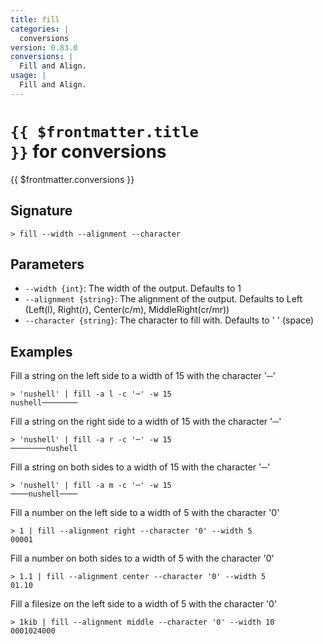 ```yaml
---
title: fill
categories: |
  conversions
version: 0.83.0
conversions: |
  Fill and Align.
usage: |
  Fill and Align.
---
```


# <code>{{ $frontmatter.title }}</code> for conversions

<div class='command-title'>{{ $frontmatter.conversions }}</div>

## Signature

```> fill --width --alignment --character```

## Parameters

 -  `--width {int}`: The width of the output. Defaults to 1
 -  `--alignment {string}`: The alignment of the output. Defaults to Left (Left(l), Right(r), Center(c/m), MiddleRight(cr/mr))
 -  `--character {string}`: The character to fill with. Defaults to ' ' (space)

## Examples

Fill a string on the left side to a width of 15 with the character '─'
```shell
> 'nushell' | fill -a l -c '─' -w 15
nushell────────
```

Fill a string on the right side to a width of 15 with the character '─'
```shell
> 'nushell' | fill -a r -c '─' -w 15
────────nushell
```

Fill a string on both sides to a width of 15 with the character '─'
```shell
> 'nushell' | fill -a m -c '─' -w 15
────nushell────
```

Fill a number on the left side to a width of 5 with the character '0'
```shell
> 1 | fill --alignment right --character '0' --width 5
00001
```

Fill a number on both sides to a width of 5 with the character '0'
```shell
> 1.1 | fill --alignment center --character '0' --width 5
01.10
```

Fill a filesize on the left side to a width of 5 with the character '0'
```shell
> 1kib | fill --alignment middle --character '0' --width 10
0001024000
```

